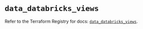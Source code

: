 # `data_databricks_views`

Refer to the Terraform Registry for docs: [`data_databricks_views`](https://registry.terraform.io/providers/databricks/databricks/1.50.0/docs/data-sources/views).
